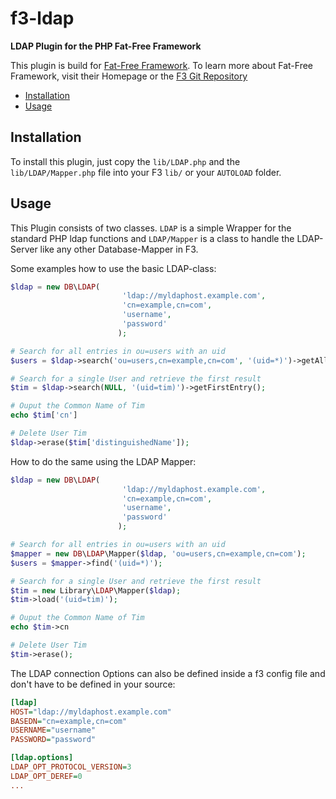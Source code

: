 # f3-ldap
**LDAP Plugin for the PHP Fat-Free Framework**

This plugin is build for [Fat-Free Framework](http://www.fatfreeframework.com/). To learn more about Fat-Free Framework, visit their Homepage or the [F3 Git Repository](http://github.com/bcosca/fatfree)

* [Installation](#installation)
* [Usage](#usage)

## Installation

To install this plugin, just copy the `lib/LDAP.php` and the `lib/LDAP/Mapper.php` file into your F3 `lib/` or your `AUTOLOAD` folder.

## Usage

This Plugin consists of two classes. `LDAP` is a simple Wrapper for the standard PHP ldap functions and `LDAP/Mapper` is a class to handle the LDAP-Server like any other Database-Mapper in F3. 

Some examples how to use the basic LDAP-class:

```php
$ldap = new DB\LDAP(
                         'ldap://myldaphost.example.com',
                         'cn=example,cn=com',
                         'username',
                         'password' 
                        );

# Search for all entries in ou=users with an uid
$users = $ldap->search('ou=users,cn=example,cn=com', '(uid=*)')->getAll();

# Search for a single User and retrieve the first result
$tim = $ldap->search(NULL, '(uid=tim)')->getFirstEntry();

# Ouput the Common Name of Tim
echo $tim['cn']

# Delete User Tim
$ldap->erase($tim['distinguishedName']);
```

How to do the same using the LDAP Mapper:

```php
$ldap = new DB\LDAP(
                         'ldap://myldaphost.example.com',
                         'cn=example,cn=com',
                         'username',
                         'password' 
                        );

# Search for all entries in ou=users with an uid
$mapper = new DB\LDAP\Mapper($ldap, 'ou=users,cn=example,cn=com');
$users = $mapper->find('(uid=*)');

# Search for a single User and retrieve the first result
$tim = new Library\LDAP\Mapper($ldap);
$tim->load('(uid=tim)');

# Ouput the Common Name of Tim
echo $tim->cn

# Delete User Tim
$tim->erase();
```

The LDAP connection Options can also be defined inside a f3 config file and don't have to be defined in your source:

```ini
[ldap]
HOST="ldap://myldaphost.example.com"
BASEDN="cn=example,cn=com"
USERNAME="username"
PASSWORD="password"

[ldap.options]
LDAP_OPT_PROTOCOL_VERSION=3
LDAP_OPT_DEREF=0
...
```
